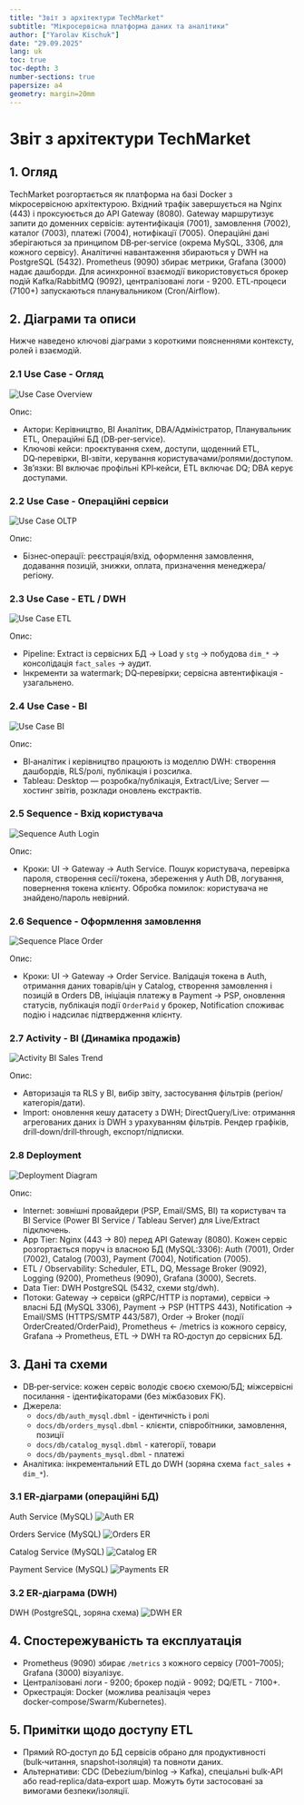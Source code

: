 ```yaml
---
title: "Звіт з архітектури TechMarket"
subtitle: "Мікросервісна платформа даних та аналітики"
author: ["Yarolav Kischuk"]
date: "29.09.2025"
lang: uk
toc: true
toc-depth: 3
number-sections: true
papersize: a4
geometry: margin=20mm
---
```


# Звіт з архітектури TechMarket

## 1. Огляд
TechMarket розгортається як платформа на базі Docker з мікросервісною архітектурою. Вхідний трафік завершується на Nginx (443) і проксуюється до API Gateway (8080). Gateway маршрутизує запити до доменних сервісів: аутентифікація (7001), замовлення (7002), каталог (7003), платежі (7004), нотифікації (7005). Операційні дані зберігаються за принципом DB‑per‑service (окрема MySQL, 3306, для кожного сервісу). Аналітичні навантаження збираються у DWH на PostgreSQL (5432). Prometheus (9090) збирає метрики, Grafana (3000) надає дашборди. Для асинхронної взаємодії використовується брокер подій Kafka/RabbitMQ (9092), централізовані логи - 9200. ETL‑процеси (7100+) запускаються планувальником (Cron/Airflow).

## 2. Діаграми та описи
Нижче наведено ключові діаграми з короткими поясненнями контексту, ролей і взаємодій.

### 2.1 Use Case - Огляд
![Use Case Overview](images/TechMarket_Overview.png)

Опис:
- Актори: Керівництво, BI Аналітик, DBA/Адміністратор, Планувальник ETL, Операційні БД (DB‑per‑service).
- Ключові кейси: проєктування схем, доступи, щоденний ETL, DQ‑перевірки, BI‑звіти, керування користувачами/ролями/доступом.
- Зв’язки: BI включає профільні KPI‑кейси, ETL включає DQ; DBA керує доступами.

### 2.2 Use Case - Операційні сервіси
![Use Case OLTP](images/TechMarket_OLTP.png)

Опис:
- Бізнес‑операції: реєстрація/вхід, оформлення замовлення, додавання позицій, знижки, оплата, призначення менеджера/регіону.

### 2.3 Use Case - ETL / DWH
![Use Case ETL](images/TechMarket_ETL_DWH.png)

Опис:
- Pipeline: Extract із сервісних БД -> Load у `stg` -> побудова `dim_*` -> консолідація `fact_sales` -> аудит.
- Інкременти за watermark; DQ‑перевірки; сервісна автентифікація - узагальнено.

### 2.4 Use Case - BI
![Use Case BI](images/TechMarket_BI.png)

Опис:
- BI‑аналітик і керівництво працюють із моделлю DWH: створення дашбордів, RLS/ролі, публікація і розсилка. 
- Tableau: Desktop — розробка/публікація, Extract/Live; Server — хостинг звітів, розклади оновлень екстрактів.

### 2.5 Sequence - Вхід користувача
![Sequence Auth Login](images/TechMarket_Sequence_Auth_Login.png)

Опис:
- Кроки: UI -> Gateway -> Auth Service. Пошук користувача, перевірка пароля, створення сесії/токена, збереження у Auth DB, логування, повернення токена клієнту. Обробка помилок: користувача не знайдено/пароль невірний.

### 2.6 Sequence - Оформлення замовлення
![Sequence Place Order](images/TechMarket_Sequence_OLTP_Order.png)

Опис:
- Кроки: UI -> Gateway -> Order Service. Валідація токена в Auth, отримання даних товарів/цін у Catalog, створення замовлення і позицій в Orders DB, ініціація платежу в Payment -> PSP, оновлення статусів, публікація події `OrderPaid` у брокер, Notification споживає подію і надсилає підтвердження клієнту.

### 2.7 Activity - BI (Динаміка продажів)
![Activity BI Sales Trend](images/TechMarket_Activity_BI_SalesTrend.png)

Опис:
- Авторизація та RLS у BI, вибір звіту, застосування фільтрів (регіон/категорія/дати).
- Import: оновлення кешу датасету з DWH; DirectQuery/Live: отримання агрегованих даних із DWH з урахуванням фільтрів. Рендер графіків, drill‑down/drill‑through, експорт/підписки.

### 2.8 Deployment
![Deployment Diagram](images/TechMarket_Deployment.png)

Опис:
- Internet: зовнішні провайдери (PSP, Email/SMS, BI) та користувач та BI Service (Power BI Service / Tableau Server) для Live/Extract підключень.
- App Tier: Nginx (443 -> 80) перед API Gateway (8080). Кожен сервіс розгортається поруч із власною БД (MySQL:3306): Auth (7001), Order (7002), Catalog (7003), Payment (7004), Notification (7005). 
- ETL / Observability: Scheduler, ETL, DQ, Message Broker (9092), Logging (9200), Prometheus (9090), Grafana (3000), Secrets.
- Data Tier: DWH PostgreSQL (5432, схеми stg/dwh).
- Потоки: Gateway -> сервіси (gRPC/HTTP із портами), сервіси -> власні БД (MySQL 3306), Payment -> PSP (HTTPS 443), Notification -> Email/SMS (HTTPS/SMTP 443/587), Order -> Broker (події OrderCreated/OrderPaid), Prometheus <- /metrics із кожного сервісу, Grafana -> Prometheus, ETL -> DWH та RO‑доступ до сервісних БД.

## 3. Дані та схеми
- DB‑per‑service: кожен сервіс володіє своєю схемою/БД; міжсервісні посилання - ідентифікаторами (без міжбазових FK).
- Джерела:
  - `docs/db/auth_mysql.dbml` - ідентичність і ролі
  - `docs/db/orders_mysql.dbml` - клієнти, співробітники, замовлення, позиції
  - `docs/db/catalog_mysql.dbml` - категорії, товари
  - `docs/db/payments_mysql.dbml` - платежі
- Аналітика: інкрементальний ETL до DWH (зоряна схема `fact_sales` + `dim_*`).

### 3.1 ER‑діаграми (операційні БД)

Auth Service (MySQL)
![Auth ER](images/Auth_ER.png)

Orders Service (MySQL)
![Orders ER](images/Orders_ER.png)

Catalog Service (MySQL)
![Catalog ER](images/Catalog_ER.png)

Payment Service (MySQL)
![Payments ER](images/Payments_ER.png)

### 3.2 ER‑діаграма (DWH)

DWH (PostgreSQL, зоряна схема)
![DWH ER](images/DWH_ER.png)

## 4. Спостережуваність та експлуатація
- Prometheus (9090) збирає `/metrics` з кожного сервісу (7001–7005); Grafana (3000) візуалізує.
- Централізовані логи - 9200; брокер подій - 9092; DQ/ETL - 7100+.
- Оркестрація: Docker (можлива реалізація через docker‑compose/Swarm/Kubernetes).

## 5. Примітки щодо доступу ETL
- Прямий RO‑доступ до БД сервісів обрано для продуктивності (bulk‑читання, snapshot‑ізоляція) та повноти даних.
- Альтернативи: CDC (Debezium/binlog -> Kafka), спеціальні bulk‑API або read‑replica/data‑export шар. Можуть бути застосовані за вимогами безпеки/ізоляції.
